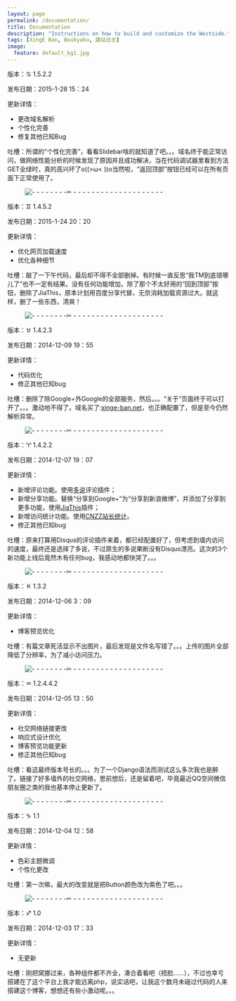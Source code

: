 ```yaml
---
layout: page
permalink: /documentation/
title: Documentation
description: "Instructions on how to build and customize the Westside."
tags: [XingE Ban, Boukyaku, 建站日志]
image: 
  feature: default_bg1.jpg
---
```


版本：♋ 1.5.2.2

发布日期：2015-1-28 15：24

更新详情：

- 更改域名解析
- 个性化完善
- 修复其他已知Bug

吐槽：所谓的“个性化完善”，看看Slidebar啥的就知道了吧。。。域名终于能正常访问，做网络性能分析的时候发现了原因并且成功解决，当在代码调试器里看到方法GET全绿时，真的高兴坏了o((>ω< ))o当然啦，“返回顶部”按钮已经可以在所有页面下正常使用了。

<figure>
	<img src="{{ site.url }}/images/line_1 (2).jpg" alt="- - - - - - - -✂ - - - - - - - - - - - - - - - - - - - -">
</figure>

版本：♊ 1.4.5.2

发布日期：2015-1-24 20：20

更新详情：

- 优化网页加载速度
- 优化各种细节

吐槽：敲了一下午代码，最后却不得不全部删掉。有时候一直反思“我TM到底错哪儿了”也不一定有结果。没有任何功能增加，除了那个不太好用的“回到顶部”按钮，删除了JiaThis，原本计划用百度分享代替，无奈消耗加载资源过大。就这样，删了一些东西，清爽！

<figure>
	<img src="{{ site.url }}/images/line_1 (1).jpg" alt="- - - - - - - -✂ - - - - - - - - - - - - - - - - - - - -">
</figure>

版本：♉ 1.4.2.3

发布日期：2014-12-09 19：55

更新详情：

- 代码优化
- 修正其他已知bug

吐槽：删除了除Google+外Google的全部服务，然后。。。“关于”页面终于可以打开了。。。激动地不得了。域名买了:[xinge-ban.net](xinge-ban.net)，也正确配置了，但是至今仍然解析异常。

<figure>
	<img src="{{ site.url }}/images/line_1 (5).jpg" alt="- - - - - - - -✂ - - - - - - - - - - - - - - - - - - - -">
</figure>

版本：♈ 1.4.2.2

发布日期：2014-12-07 19：07

更新详情：

- 新增评论功能。使用[多说](http://duoshuo.com/)评论插件；
- 新增分享功能。替换“分享到Google+”为“分享到新浪微博”，并添加了分享到更多功能，使用[JiaThis](http://www.jiathis.com/)插件；
- 新增访问统计功能。使用[CNZZ站长统计](http://www.cnzz.com/)。
- 修正其他已知bug

吐槽：原来打算用Disqus的评论插件来着，都已经配置好了，但考虑到墙内访问的速度，最终还是选择了多说，不过原生的多说果断没有Disqus漂亮。这次的3个新功能上线后竟然木有任何bug，我感动地都快哭了。。。
  

<figure>
	<img src="{{ site.url }}/images/line_1 (4).jpg" alt="- - - - - - - -✂ - - - - - - - - - - - - - - - - - - - -">
</figure>  

版本：♓ 1.3.2

发布日期：2014-12-06 3：09

更新详情：

- 博客预览优化

吐槽：有篇文章死活显示不出图片，最后发现是文件名写错了。。。上传的图片全部降低了分辨率，为了减小访问压力。
  

<figure>
	<img src="{{ site.url }}/images/line_1 (3).jpg" alt="- - - - - - - -✂ - - - - - - - - - - - - - - - - - - - -">
</figure> 

版本：♒ 1.2.4.4.2

发布日期：2014-12-05 13：50

更新详情：

- 社交网络链接更改
- 响应式设计优化
- 博客预览功能更新
- 修正其他已知bug

吐槽：看这最终版本号长的。。。为了一个Django语法而测试这么多次我也是醉了。链接了好多墙外的社交网络，思前想后，还是留着吧，毕竟最近QQ空间微信朋友圈之类的我也基本停止更新了。
  

<figure>
	<img src="{{ site.url }}/images/line_1 (2).jpg" alt="- - - - - - - -✂ - - - - - - - - - - - - - - - - - - - -">
</figure>  

版本：♑ 1.1

发布日期：2014-12-04 12：58

更新详情：

- 色彩主题微调
- 个性化更改

吐槽：第一次嘛，最大的改变就是把Button颜色改为紫色了吧。。。
  

<figure>
	<img src="{{ site.url }}/images/line_1 (1).jpg" alt="- - - - - - - -✂ - - - - - - - - - - - - - - - - - - - -">
</figure>
  
版本：♐ 1.0

发布日期：2014-12-03 17：33

更新详情：


- 无更新

吐槽：刚把窝挪过来，各种组件都不齐全，凑合着看吧（捂脸……），不过也幸亏搭建在了这个平台上我才能远离php，说实话吧，让我这个数月未碰过代码的人来搭建这个博客，想想还有些小激动呢。。。

